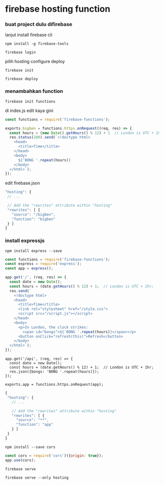 # firebase hosting function

### buat project dulu difirebase

lanjut install firebase cli

`npm install -g firebase-tools`

`firebase login`

pilih hosting configure deploy

`firebase init`

`firebase deploy`

### menambahkan function

`firebase init functions`

di index.js edit kaya gini

```javascript
const functions = require('firebase-functions');

exports.bigben = functions.https.onRequest((req, res) => {
  const hours = (new Date().getHours() % 12) + 1  // London is UTC + 1hr;
  res.status(200).send(`<!doctype html>
    <head>
      <title>Time</title>
    </head>
    <body>
      ${'BONG '.repeat(hours)}
    </body>
  </html>`);
});
```

edit firebase.json 

```javascript
"hosting": {
 // ...

 // Add the "rewrites" attribute within "hosting"
 "rewrites": [ {
   "source": "/bigben",
   "function": "bigben"
 } ]
}
```


### install expressjs

`npm install express --save`

```javascript
const functions = require('firebase-functions');
const express = require('express');
const app = express();
```

```javascript
app.get('/', (req, res) => {
  const date = new Date();
  const hours = (date.getHours() % 12) + 1;  // London is UTC + 1hr;
  res.send(`
    <!doctype html>
    <head>
      <title>Time</title>
      <link rel="stylesheet" href="/style.css">
      <script src="/script.js"></script>
    </head>
    <body>
      <p>In London, the clock strikes:
        <span id="bongs">${'BONG '.repeat(hours)}</span></p>
      <button onClick="refresh(this)">Refresh</button>
    </body>
  </html>`);
});
```

```javascrirpt
app.get('/api', (req, res) => {
  const date = new Date();
  const hours = (date.getHours() % 12) + 1;  // London is UTC + 1hr;
  res.json({bongs: 'BONG '.repeat(hours)});
});
```

`exports.app = functions.https.onRequest(app);`

```javascript
{
 "hosting": {
   // ...

   // Add the "rewrites" attribute within "hosting"
   "rewrites": [ {
     "source": "**",
     "function": "app"
   } ]
 }
}
```

`npm install --save cors`

```javascript
const cors = require('cors')({origin: true});
app.use(cors);
```

`firebase serve`

`firebase serve --only hosting`
